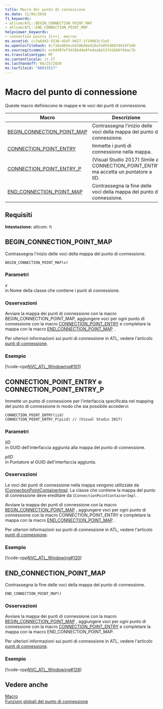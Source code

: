 ```yaml
---
title: Macro del punto di connessione
ms.date: 11/04/2016
f1_keywords:
- atlcom/ATL::BEGIN_CONNECTION_POINT_MAP
- atlcom/ATL::END_CONNECTION_POINT_MAP
helpviewer_keywords:
- connection points [C++], macros
ms.assetid: cc3a6dd3-5538-45df-b027-1f34963c31e5
ms.openlocfilehash: 6c716ad85ecb458b4be418a7e8554687dd19f3d8
ms.sourcegitcommit: ec6dd97ef3d10b44e0fedaa8e53f41696f49ac7b
ms.translationtype: MT
ms.contentlocale: it-IT
ms.lasthandoff: 08/25/2020
ms.locfileid: "88833517"
---
```

# <a name="connection-point-macros"></a>Macro del punto di connessione

Queste macro definiscono le mappe e le voci dei punti di connessione.

|Macro|Descrizione|
|-|-|
|[BEGIN_CONNECTION_POINT_MAP](#begin_connection_point_map)|Contrassegna l'inizio delle voci della mappa del punto di connessione.|
|[CONNECTION_POINT_ENTRY](#connection_point_entry)|Immette i punti di connessione nella mappa.|
|[CONNECTION_POINT_ENTRY_P](#connection_point_entry)| (Visual Studio 2017) Simile a CONNECTION_POINT_ENTRY ma accetta un puntatore a IID.|
|[END_CONNECTION_POINT_MAP](#end_connection_point_map)|Contrassegna la fine delle voci della mappa del punto di connessione.|

## <a name="requirements"></a>Requisiti

**Intestazione:** atlcom. h

## <a name="begin_connection_point_map"></a><a name="begin_connection_point_map"></a> BEGIN_CONNECTION_POINT_MAP

Contrassegna l'inizio delle voci della mappa del punto di connessione.

```
BEGIN_CONNECTION_POINT_MAP(x)
```

### <a name="parameters"></a>Parametri

*x*<br/>
in Nome della classe che contiene i punti di connessione.

### <a name="remarks"></a>Osservazioni

Avviare la mappa dei punti di connessione con la macro BEGIN_CONNECTION_POINT_MAP, aggiungere voci per ogni punto di connessione con la macro [CONNECTION_POINT_ENTRY](#connection_point_entry) e completare la mappa con la macro [END_CONNECTION_POINT_MAP](#end_connection_point_map) .

Per ulteriori informazioni sui punti di connessione in ATL, vedere l'articolo [punti di connessione](../../atl/atl-connection-points.md).

### <a name="example"></a>Esempio

[!code-cpp[NVC_ATL_Windowing#101](../../atl/codesnippet/cpp/connection-point-macros_1.h)]

## <a name="connection_point_entry-and-connection_point_entry_p"></a><a name="connection_point_entry"></a> CONNECTION_POINT_ENTRY e CONNECTION_POINT_ENTRY_P

Immette un punto di connessione per l'interfaccia specificata nel mapping del punto di connessione in modo che sia possibile accedervi.

```
CONNECTION_POINT_ENTRY(iid)
CONNECTION_POINT_ENTRY_P(piid) // (Visual Studio 2017)
```

### <a name="parameters"></a>Parametri

*IID*<br/>
in GUID dell'interfaccia aggiunta alla mappa del punto di connessione.

*pIID*<br/>
in Puntatore al GUID dell'interfaccia aggiunta.

### <a name="remarks"></a>Osservazioni

Le voci dei punti di connessione nella mappa vengono utilizzate da [IConnectionPointContainerImpl](../../atl/reference/iconnectionpointcontainerimpl-class.md). La classe che contiene la mappa del punto di connessione deve ereditare da `IConnectionPointContainerImpl` .

Avviare la mappa dei punti di connessione con la macro [BEGIN_CONNECTION_POINT_MAP](#begin_connection_point_map) , aggiungere voci per ogni punto di connessione con la macro CONNECTION_POINT_ENTRY e completare la mappa con la macro [END_CONNECTION_POINT_MAP](#end_connection_point_map) .

Per ulteriori informazioni sui punti di connessione in ATL, vedere l'articolo [punti di connessione](../../atl/atl-connection-points.md).

### <a name="example"></a>Esempio

[!code-cpp[NVC_ATL_Windowing#120](../../atl/codesnippet/cpp/connection-point-macros_2.h)]

## <a name="end_connection_point_map"></a><a name="end_connection_point_map"></a> END_CONNECTION_POINT_MAP

Contrassegna la fine delle voci della mappa del punto di connessione.

```
END_CONNECTION_POINT_MAP()
```

### <a name="remarks"></a>Osservazioni

Avviare la mappa dei punti di connessione con la macro [BEGIN_CONNECTION_POINT_MAP](#begin_connection_point_map) , aggiungere voci per ogni punto di connessione con la macro [CONNECTION_POINT_ENTRY](#connection_point_entry) e completare la mappa con la macro END_CONNECTION_POINT_MAP.

Per ulteriori informazioni sui punti di connessione in ATL, vedere l'articolo [punti di connessione](../../atl/atl-connection-points.md).

### <a name="example"></a>Esempio

[!code-cpp[NVC_ATL_Windowing#128](../../atl/codesnippet/cpp/connection-point-macros_3.h)]

## <a name="see-also"></a>Vedere anche

[Macro](../../atl/reference/atl-macros.md)<br/>
[Funzioni globali del punto di connessione](../../atl/reference/connection-point-global-functions.md)
